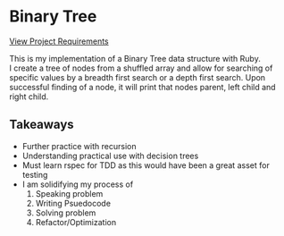 # Binary Tree
[View Project Requirements](http://www.theodinproject.com/courses/ruby-programming/lessons/data-structures-and-algorithms)

This is my implementation of a Binary Tree data structure with Ruby.    
I create a tree of nodes from a shuffled array and allow for searching of specific values
by a breadth first search or a depth first search. Upon successful finding of a node, it will print that nodes parent, left child and right child.  

## Takeaways
* Further practice with recursion
* Understanding practical use with decision trees
* Must learn rspec for TDD as this would have been a great asset for testing
* I am solidifying my process of
   1) Speaking problem
   2) Writing Psuedocode
   3) Solving problem
   4) Refactor/Optimization

